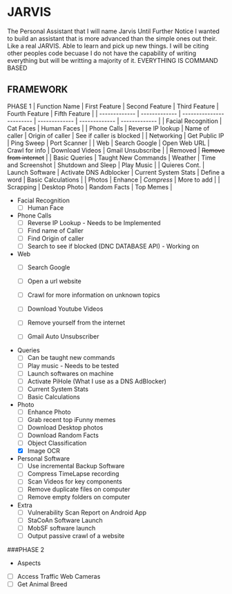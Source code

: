 # JARVIS
 The Personal Assistant that I will name Jarvis Until Further Notice
 I wanted to build an assistant that is more advanced than the simple ones out their. Like a real JARVIS. Able to learn and pick up new things. I will be citing other peoples code becuase I do not have the capability of writing everything but will be writting a majority of it.
EVERYTHING IS COMMAND BASED

## FRAMEWORK
PHASE 1
| Function Name  | First Feature | Second Feature | Third Feature | Fourth Feature | Fifth Feature |
| ------------- | ------------- | ------------------------ | ------------- | ------------- | ------------- |
| Facial Recognition | Cat Faces  | Human Faces |
| Phone Calls  | Reverse IP lookup  | Name of caller | Origin of caller |  See if caller is blocked |
| Networking   | Get Public IP | Ping Sweep | Port Scanner |
| Web          | Search Google | Open Web URL | Crawl for info | Download Videos | Gmail Unsubscribe |
| Removed      | ~~Remove from internet~~ |
| Basic Queries | Taught New Commands | Weather | Time and Screenshot | Shutdown and Sleep | Play Music |
| Quieres Cont. | Launch Software | Activate DNS Adblocker | Current System Stats | Define a word | Basic Calculations |
| Photos  | Enhance | *Compress* | More to add |
| Scrapping | Desktop Photo | Random Facts | Top Memes |

- Facial Recognition
  - [ ] Human Face

- Phone Calls
  - [ ] Reverse IP Lookup - Needs to be Implemented
  - [ ] Find name of Caller
  - [ ] Find Origin of caller
  - [ ] Search to see if blocked (DNC DATABASE API) - Working on
  
- Web
  - [ ] Search Google
  - [ ] Open a url website
  - [ ] Crawl for more information on unknown topics
  - [ ] Download Youtube Videos
  - [ ] Remove yourself from the internet
  - [ ] Gmail Auto Unsubscriber
  
  
- Queries
  - [ ] Can be taught new commands
  - [ ] Play music - Needs to be tested
  - [ ] Launch softwares on machine
  - [ ] Activate PiHole (What I use as a DNS AdBlocker)
  - [ ] Current System Stats
  - [ ] Basic Calculations
  
- Photo
  - [ ] Enhance Photo
  - [ ] Grab recent top iFunny memes
  - [ ] Download Desktop photos
  - [ ] Download Random Facts
  - [ ] Object Classification
  - [x] Image OCR

- Personal Software
  - [ ] Use incremental Backup Software
  - [ ] Compress TimeLapse recording
  - [ ] Scan Videos for key components
  - [ ] Remove duplicate files on computer
  - [ ] Remove empty folders on computer
  
- Extra
  - [ ] Vulnerability Scan Report on Android App
  - [ ] StaCoAn Software Launch
  - [ ] MobSF software launch
  - [ ] Output passive crawl of a website

###PHASE 2
 - Aspects
  - [ ] Access Traffic Web Cameras
  - [ ] Get Animal Breed
